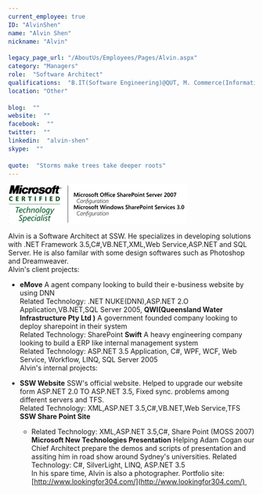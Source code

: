 ```yaml
---
current_employee: true
ID: "AlvinShen"
name: "Alvin Shen"
nickname: "Alvin"

legacy_page_url: "/AboutUs/Employees/Pages/Alvin.aspx"
category: "Managers"
role:  "Software Architect"
qualifications:  "B.IT(Software Engineering)@QUT, M. Commerce(Information System)@UNSW, CSPO, MCPD, MCTS"
location: "Other"

blog:  ""
website:  ""
facebook:  ""
twitter:  ""
linkedin:  "alvin-shen"
skype:  ""

quote:  "Storms make trees take deeper roots"
---
```


![](./Images/Bio/AlvinShenMCTS.gif) 

Alvin is a Software Architect at SSW. He specializes in developing solutions with .NET Framework 3.5,C#,VB.NET,XML,Web Service,ASP.NET and SQL Server. He is also familar with some design softwares such as Photoshop and Dreamweaver.   
Alvin's client projects: 

*   **eMove** A agent company looking to build their e-business website by using DNN  
Related Technology: .NET NUKE(DNN),ASP.NET 2.O Application,VB.NET,SQL Server 2005, 
    **QWI(Queensland Water Infrastructure Pty Ltd )** A government founded company looking to deploy sharepoint in their system  
Related Technology: SharePoint 
    **Swift** A heavy engineering company looking to build a ERP like internal management system  
Related Technology: ASP.NET 3.5 Application, C#, WPF, WCF, Web Service, Workflow, LINQ, SQL Server 2005   
Alvin's internal projects: 

*   **SSW Website** SSW's official website. Helped to upgrade our website form ASP.NET 2.0 TO ASP.NET 3.5, Fixed sync. problems among different servers and TFS.  
Related Technology: XML,ASP.NET 3.5,C#,VB.NET,Web Service,TFS 
    **SSW Share Point Site** 

    *   Related Technology: XML,ASP.NET 3.5,C#, Share Point (MOSS 2007)
    **Microsoft New Technologies Presentation** Helping Adam Cogan our Chief Architect prepare the demos and scripts of presentation and assiting him in road show around Sydney's universities. Related Technology: C#, SilverLight, LINQ, ASP.NET 3.5   
In his spare time, Alvin is also a photographer. Portfolio site: [http://www.lookingfor304.com/](http://www.lookingfor304.com/) 